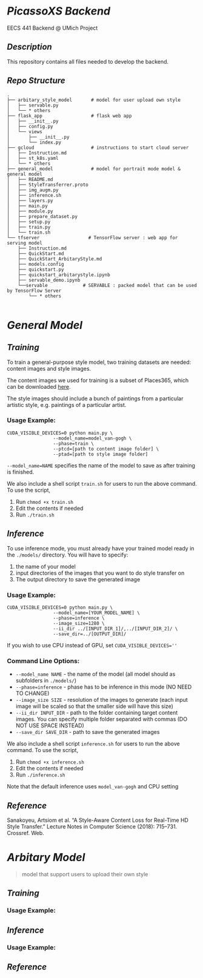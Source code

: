 # ***PicassoXS Backend***

EECS 441 Backend @ UMich Project 



## *Description*

This repository contains all files needed to develop the backend. 



## *Repo Structure*

```shell
.
├── arbitary_style_model       # model for user upload own style 
│   ├── servable.py
│   └── * others
├── flask_app                  # flask web app 
│   ├── __init__.py
│   ├── config.py
│   └── views
│       ├── __init__.py
│       └── index.py 
├── gcloud                     # instructions to start cloud server 
│   ├── Instruction.md
│   ├── st_k8s.yaml
│   └── * others
├── general_model              # model for portrait mode model & general model 
│   ├── README.md
│   ├── StyleTransferrer.proto
│   ├── img_augm.py
│   ├── inference.sh
│   ├── layers.py
│   ├── main.py
│   ├── module.py
│   ├── prepare_dataset.py
│   ├── setup.py
│   ├── train.py
│   └── train.sh
└── tfserver                  # TensorFlow server : web app for serving model 
    ├── Instruction.md
    ├── QuickStart.md
    ├── QuickStart_ArbitaryStyle.md
    ├── models.config
    ├── quickstart.py
    ├── quickstart_arbitarystyle.ipynb
    ├── servable_demo.ipynb
    └──servable             # SERVABLE : packed model that can be used by TensorFlow Server
        └── * others 


```



# *General Model*



## *Training*

To train a general-purpose style model, two training datasets are needed: content images and style images. 

The content images we used for training is a subset of Places365, which can be downloaded [here](http://data.csail.mit.edu/places/places365/train_large_places365standard.tar).

The style images should include a bunch of paintings from a particular artistic style, e.g. paintings of a particular artist.



### Usage Example:

```
CUDA_VISIBLE_DEVICES=0 python main.py \
                 --model_name=model_van-gogh \
                 --phase=train \
                 --ptcd=[path to content image folder] \
                 --ptad=[path to style image folder]
```

`--model_name=NAME` specifies the name of the model to save as after training is finished.

We also include a shell script `train.sh` for users to run the above command. To use the script, 

1. Run `chmod +x train.sh`
2. Edit the contents if needed
3. Run `./train.sh`



## *Inference*

To use inference mode, you must already have your trained model ready in the `./models/` directory. You will have to specify:
1. the name of your model
2. input directories of the images that you want to do style transfer on
3. The output directory to save the generated image



### Usage Example:

```
CUDA_VISIBLE_DEVICES=0 python main.py \
                 --model_name=[YOUR_MODEL_NAME] \
                 --phase=inference \
                 --image_size=1280 \
                 --ii_dir ../[INPUT_DIR_1]/,../[INPUT_DIR_2]/ \
                 --save_dir=../[OUTPUT_DIR]/
```
If you wish to use CPU instead of GPU, set `CUDA_VISIBLE_DEVICES=''`



### Command Line Options:
- `--model_name NAME` - the name of the model (all model should as subfolders in `./models/`)
- `--phase=inference` - phase has to be inference in this mode (NO NEED TO CHANGE)
- `--image_size SIZE` - resolution of the images to generate (each input image will be scaled so that the smaller side will have this size)
- `--ii_dir INPUT_DIR` - path to the folder containing target content images. You can specify multiple folder separated with commas (DO NOT USE SPACE INSTEAD)
- `--save_dir SAVE_DIR` - path to save the generated images

We also include a shell script `inference.sh` for users to run the above command. To use the script, 

1. Run `chmod +x inference.sh`
2. Edit the contents if needed
3. Run `./inference.sh`

Note that the default inference uses `model_van-gogh` and CPU setting



## *Reference*

Sanakoyeu, Artsiom et al. “A Style-Aware Content Loss for Real-Time HD Style Transfer.” Lecture Notes in Computer Science (2018): 715–731. Crossref. Web.



# *Arbitary Model*

> model that support users to upload their own style 



## *Training*



### Usage Example:





## *Inference*





### Usage Example:



## *Reference*